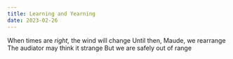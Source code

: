```yaml
---
title: Learning and Yearning
date: 2023-02-26
---
```


When times are *right,* the wind will change
Until then, Maude, we rearrange
The audiator may think it strange
But we are safely out of range

